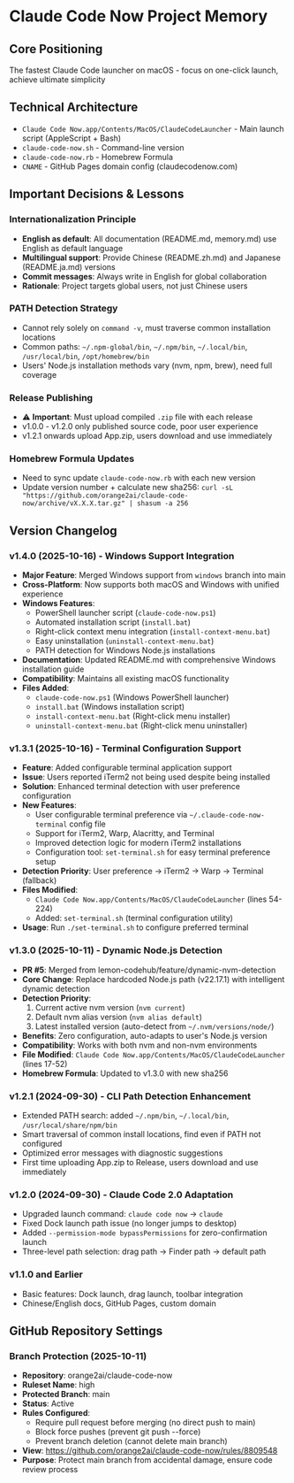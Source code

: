 # Claude Code Now Project Memory

## Core Positioning
The fastest Claude Code launcher on macOS - focus on one-click launch, achieve ultimate simplicity

## Technical Architecture
- `Claude Code Now.app/Contents/MacOS/ClaudeCodeLauncher` - Main launch script (AppleScript + Bash)
- `claude-code-now.sh` - Command-line version
- `claude-code-now.rb` - Homebrew Formula
- `CNAME` - GitHub Pages domain config (claudecodenow.com)

## Important Decisions & Lessons

### Internationalization Principle
- **English as default**: All documentation (README.md, memory.md) use English as default language
- **Multilingual support**: Provide Chinese (README.zh.md) and Japanese (README.ja.md) versions
- **Commit messages**: Always write in English for global collaboration
- **Rationale**: Project targets global users, not just Chinese users

### PATH Detection Strategy
- Cannot rely solely on `command -v`, must traverse common installation locations
- Common paths: `~/.npm-global/bin`, `~/.npm/bin`, `~/.local/bin`, `/usr/local/bin`, `/opt/homebrew/bin`
- Users' Node.js installation methods vary (nvm, npm, brew), need full coverage

### Release Publishing
- ⚠️ **Important**: Must upload compiled `.zip` file with each release
- v1.0.0 - v1.2.0 only published source code, poor user experience
- v1.2.1 onwards upload App.zip, users download and use immediately

### Homebrew Formula Updates
- Need to sync update `claude-code-now.rb` with each new version
- Update version number + calculate new sha256: `curl -sL "https://github.com/orange2ai/claude-code-now/archive/vX.X.X.tar.gz" | shasum -a 256`

## Version Changelog

### v1.4.0 (2025-10-16) - Windows Support Integration
- **Major Feature**: Merged Windows support from `windows` branch into main
- **Cross-Platform**: Now supports both macOS and Windows with unified experience
- **Windows Features**:
  - PowerShell launcher script (`claude-code-now.ps1`)
  - Automated installation script (`install.bat`)
  - Right-click context menu integration (`install-context-menu.bat`)
  - Easy uninstallation (`uninstall-context-menu.bat`)
  - PATH detection for Windows Node.js installations
- **Documentation**: Updated README.md with comprehensive Windows installation guide
- **Compatibility**: Maintains all existing macOS functionality
- **Files Added**: 
  - `claude-code-now.ps1` (Windows PowerShell launcher)
  - `install.bat` (Windows installation script)
  - `install-context-menu.bat` (Right-click menu installer)
  - `uninstall-context-menu.bat` (Right-click menu uninstaller)

### v1.3.1 (2025-10-16) - Terminal Configuration Support
- **Feature**: Added configurable terminal application support
- **Issue**: Users reported iTerm2 not being used despite being installed
- **Solution**: Enhanced terminal detection with user preference configuration
- **New Features**:
  - User configurable terminal preference via `~/.claude-code-now-terminal` config file
  - Support for iTerm2, Warp, Alacritty, and Terminal
  - Improved detection logic for modern iTerm2 installations
  - Configuration tool: `set-terminal.sh` for easy terminal preference setup
- **Detection Priority**: User preference → iTerm2 → Warp → Terminal (fallback)
- **Files Modified**: 
  - `Claude Code Now.app/Contents/MacOS/ClaudeCodeLauncher` (lines 54-224)
  - Added: `set-terminal.sh` (terminal configuration utility)
- **Usage**: Run `./set-terminal.sh` to configure preferred terminal

### v1.3.0 (2025-10-11) - Dynamic Node.js Detection
- **PR #5**: Merged from lemon-codehub/feature/dynamic-nvm-detection
- **Core Change**: Replace hardcoded Node.js path (v22.17.1) with intelligent dynamic detection
- **Detection Priority**:
  1. Current active nvm version (`nvm current`)
  2. Default nvm alias version (`nvm alias default`)
  3. Latest installed version (auto-detect from `~/.nvm/versions/node/`)
- **Benefits**: Zero configuration, auto-adapts to user's Node.js version
- **Compatibility**: Works with both nvm and non-nvm environments
- **File Modified**: `Claude Code Now.app/Contents/MacOS/ClaudeCodeLauncher` (lines 17-52)
- **Homebrew Formula**: Updated to v1.3.0 with new sha256

### v1.2.1 (2024-09-30) - CLI Path Detection Enhancement
- Extended PATH search: added `~/.npm/bin`, `~/.local/bin`, `/usr/local/share/npm/bin`
- Smart traversal of common install locations, find even if PATH not configured
- Optimized error messages with diagnostic suggestions
- First time uploading App.zip to Release, users download and use immediately

### v1.2.0 (2024-09-30) - Claude Code 2.0 Adaptation
- Upgraded launch command: `claude code now` → `claude`
- Fixed Dock launch path issue (no longer jumps to desktop)
- Added `--permission-mode bypassPermissions` for zero-confirmation launch
- Three-level path selection: drag path → Finder path → default path

### v1.1.0 and Earlier
- Basic features: Dock launch, drag launch, toolbar integration
- Chinese/English docs, GitHub Pages, custom domain

## GitHub Repository Settings

### Branch Protection (2025-10-11)
- **Repository**: orange2ai/claude-code-now
- **Ruleset Name**: high
- **Protected Branch**: main
- **Status**: Active
- **Rules Configured**:
  - Require pull request before merging (no direct push to main)
  - Block force pushes (prevent git push --force)
  - Prevent branch deletion (cannot delete main branch)
- **View**: https://github.com/orange2ai/claude-code-now/rules/8809548
- **Purpose**: Protect main branch from accidental damage, ensure code review process